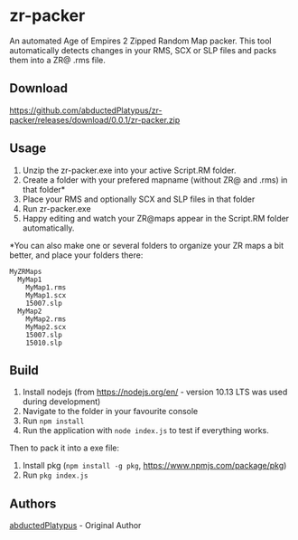 # zr-packer
An automated Age of Empires 2 Zipped Random Map packer. This tool automatically detects changes in your RMS, SCX or SLP files and packs them into a ZR@ .rms file.
## Download
https://github.com/abductedPlatypus/zr-packer/releases/download/0.0.1/zr-packer.zip
## Usage
1. Unzip the zr-packer.exe into your active Script.RM folder.
2. Create a folder with your prefered mapname (without ZR@ and .rms) in that folder*
3. Place your RMS and optionally SCX and SLP files in that folder
4. Run zr-packer.exe
5. Happy editing and watch your ZR@maps appear in the Script.RM folder automatically.

*You can also make one or several folders to organize your ZR maps a bit better, and place your folders there: 
```
MyZRMaps
  MyMap1
    MyMap1.rms
    MyMap1.scx
    15007.slp
  MyMap2
    MyMap2.rms
    MyMap2.scx
    15007.slp
    15010.slp
```

## Build 

1. Install nodejs (from https://nodejs.org/en/ - version 10.13 LTS was used during development)
2. Navigate to the folder in your favourite console
3. Run `npm install` 
4. Run the application with `node index.js` to test if everything works.

Then to pack it into a exe file:
1. Install pkg (`npm install -g pkg`, https://www.npmjs.com/package/pkg)
2. Run `pkg index.js`

## Authors
[abductedPlatypus](https://github.com/abductedPlatypus) - Original Author
